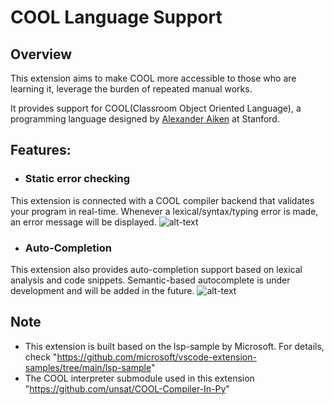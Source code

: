 # COOL Language Support

## Overview
This extension aims to make COOL more accessible to those who are learning it, leverage the burden of repeated manual works.

It provides support for COOL(Classroom Object Oriented Language), a programming language designed by [Alexander Aiken](http://theory.stanford.edu/~aiken/) at Stanford. 




## Features:

- ### Static error checking
 This extension is connected with a COOL compiler backend that validates your program in real-time. 
 Whenever a lexical/syntax/typing error is made, an error message will be displayed. 
 ![alt-text](https://raw.githubusercontent.com/unsat/COOL-Language-Support/main/GIFs/error_message.gif)

- ### Auto-Completion
 This extension also provides auto-completion support based on lexical analysis and code snippets.
 Semantic-based autocomplete is under development and will be added in the future.
 ![alt-text](https://raw.githubusercontent.com/unsat/COOL-Language-Support/main/GIFs/COOL_snippet.gif)

## Note
 - This extension is built based on the lsp-sample by Microsoft. For details, check "https://github.com/microsoft/vscode-extension-samples/tree/main/lsp-sample"
 - The COOL interpreter submodule used in this extension "https://github.com/unsat/COOL-Compiler-In-Py"

